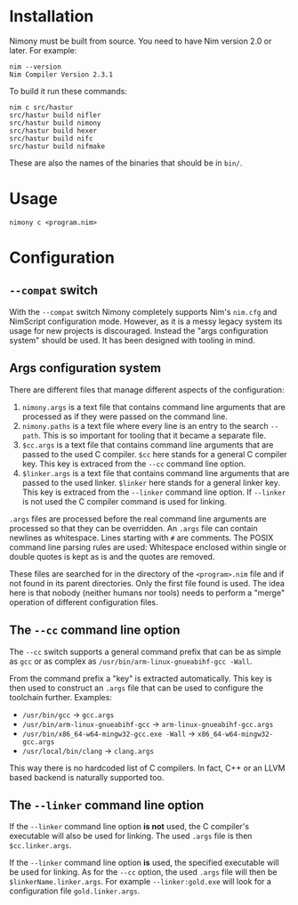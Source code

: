# Installation

Nimony must be built from source. You need to have Nim version 2.0 or later. For example:

```
nim --version
Nim Compiler Version 2.3.1
```

To build it run these commands:

```
nim c src/hastur
src/hastur build nifler
src/hastur build nimony
src/hastur build hexer
src/hastur build nifc
src/hastur build nifmake
```

These are also the names of the binaries that should be in `bin/`.

# Usage

```
nimony c <program.nim>
```

# Configuration

## `--compat` switch

With the `--compat` switch Nimony completely supports Nim's `nim.cfg` and NimScript configuration mode. However, as it is a messy legacy system its usage for new projects is discouraged. Instead the "args configuration system" should be used. It has been designed with tooling in mind.


## Args configuration system

There are different files that manage different aspects of the configuration:

1. `nimony.args` is a text file that contains command line arguments that are processed as if they were passed on the command line.
2. `nimony.paths` is a text file where every line is an entry to the search `--path`. This is so important for tooling that it became a separate file.
3. `$cc.args` is a text file that contains command line arguments that are passed to the used C compiler. `$cc` here stands for a general C compiler key. This key is extraced from the `--cc` command line option.
4. `$linker.args` is a text file that contains command line arguments that are passed to the used linker. `$linker` here stands for a general linker key. This key is extraced from the `--linker` command line option. If `--linker` is not used the C compiler command is used for linking.

`.args` files are processed before the real command line arguments are processed so that they can be overridden. An `.args` file can contain newlines as whitespace. Lines starting with `#` are comments. The POSIX command line parsing rules are used: Whitespace enclosed within single or double quotes is kept as is and the quotes are removed.

These files are searched for in the directory of the `<program>.nim` file and if not found in its parent directories. Only the first file found is used. The idea here is that nobody (neither humans nor tools) needs to perform a "merge" operation of different configuration files.


## The `--cc` command line option

The `--cc` switch supports a general command prefix that can be as simple as `gcc` or as complex as `/usr/bin/arm-linux-gnueabihf-gcc -Wall`.

From the command prefix a "key" is extracted automatically. This key is then used to construct an `.args` file that can be used to configure the toolchain further. Examples:

- `/usr/bin/gcc` → `gcc.args`
- `/usr/bin/arm-linux-gnueabihf-gcc` → `arm-linux-gnueabihf-gcc.args`
- `/usr/bin/x86_64-w64-mingw32-gcc.exe -Wall` → `x86_64-w64-mingw32-gcc.args`
- `/usr/local/bin/clang` → `clang.args`

This way there is no hardcoded list of C compilers. In fact, C++ or an LLVM based backend is naturally supported too.


## The `--linker` command line option

If the `--linker` command line option **is not** used, the C compiler's executable will also be used for linking. The used `.args` file is then `$cc.linker.args`.

If the `--linker` command line option **is** used, the specified executable will be used for linking. As for the `--cc` option, the used `.args` file will then be `$linkerName.linker.args`. For example `--linker:gold.exe` will look for a configuration file `gold.linker.args`.
